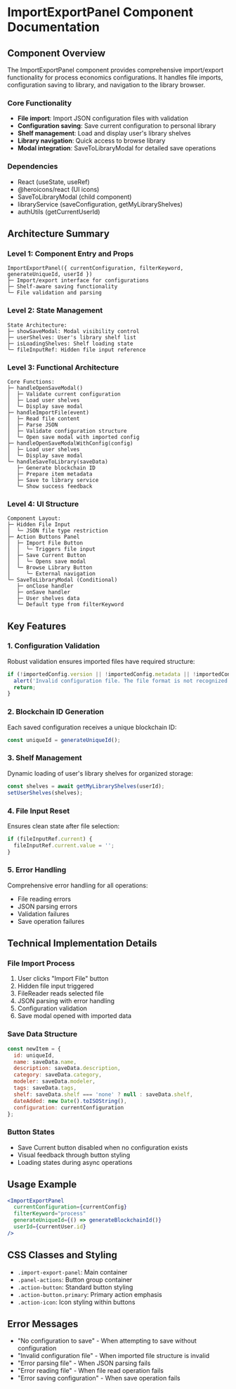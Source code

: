 # ImportExportPanel Component Documentation

## Component Overview
The ImportExportPanel component provides comprehensive import/export functionality for process economics configurations. It handles file imports, configuration saving to library, and navigation to the library browser.

### Core Functionality
- **File import**: Import JSON configuration files with validation
- **Configuration saving**: Save current configuration to personal library
- **Shelf management**: Load and display user's library shelves
- **Library navigation**: Quick access to browse library
- **Modal integration**: SaveToLibraryModal for detailed save operations

### Dependencies
- React (useState, useRef)
- @heroicons/react (UI icons)
- SaveToLibraryModal (child component)
- libraryService (saveConfiguration, getMyLibraryShelves)
- authUtils (getCurrentUserId)

## Architecture Summary

### Level 1: Component Entry and Props
```
ImportExportPanel({ currentConfiguration, filterKeyword, generateUniqueId, userId })
├─ Import/export interface for configurations
├─ Shelf-aware saving functionality
└─ File validation and parsing
```

### Level 2: State Management
```
State Architecture:
├─ showSaveModal: Modal visibility control
├─ userShelves: User's library shelf list
├─ isLoadingShelves: Shelf loading state
└─ fileInputRef: Hidden file input reference
```

### Level 3: Functional Architecture
```
Core Functions:
├─ handleOpenSaveModal()
│  ├─ Validate current configuration
│  ├─ Load user shelves
│  └─ Display save modal
├─ handleImportFile(event)
│  ├─ Read file content
│  ├─ Parse JSON
│  ├─ Validate configuration structure
│  └─ Open save modal with imported config
├─ handleOpenSaveModalWithConfig(config)
│  ├─ Load user shelves
│  └─ Display save modal
└─ handleSaveToLibrary(saveData)
   ├─ Generate blockchain ID
   ├─ Prepare item metadata
   ├─ Save to library service
   └─ Show success feedback
```

### Level 4: UI Structure
```
Component Layout:
├─ Hidden File Input
│  └─ JSON file type restriction
├─ Action Buttons Panel
│  ├─ Import File Button
│  │  └─ Triggers file input
│  ├─ Save Current Button
│  │  └─ Opens save modal
│  └─ Browse Library Button
│     └─ External navigation
└─ SaveToLibraryModal (Conditional)
   ├─ onClose handler
   ├─ onSave handler
   ├─ User shelves data
   └─ Default type from filterKeyword
```

## Key Features

### 1. Configuration Validation
Robust validation ensures imported files have required structure:
```javascript
if (!importedConfig.version || !importedConfig.metadata || !importedConfig.currentState) {
  alert('Invalid configuration file. The file format is not recognized.');
  return;
}
```

### 2. Blockchain ID Generation
Each saved configuration receives a unique blockchain ID:
```javascript
const uniqueId = generateUniqueId();
```

### 3. Shelf Management
Dynamic loading of user's library shelves for organized storage:
```javascript
const shelves = await getMyLibraryShelves(userId);
setUserShelves(shelves);
```

### 4. File Input Reset
Ensures clean state after file selection:
```javascript
if (fileInputRef.current) {
  fileInputRef.current.value = '';
}
```

### 5. Error Handling
Comprehensive error handling for all operations:
- File reading errors
- JSON parsing errors
- Validation failures
- Save operation failures

## Technical Implementation Details

### File Import Process
1. User clicks "Import File" button
2. Hidden file input triggered
3. FileReader reads selected file
4. JSON parsing with error handling
5. Configuration validation
6. Save modal opened with imported data

### Save Data Structure
```javascript
const newItem = {
  id: uniqueId,
  name: saveData.name,
  description: saveData.description,
  category: saveData.category,
  modeler: saveData.modeler,
  tags: saveData.tags,
  shelf: saveData.shelf === 'none' ? null : saveData.shelf,
  dateAdded: new Date().toISOString(),
  configuration: currentConfiguration
};
```

### Button States
- Save Current button disabled when no configuration exists
- Visual feedback through button styling
- Loading states during async operations

## Usage Example
```jsx
<ImportExportPanel 
  currentConfiguration={currentConfig}
  filterKeyword="process"
  generateUniqueId={() => generateBlockchainId()}
  userId={currentUser.id}
/>
```

## CSS Classes and Styling
- `.import-export-panel`: Main container
- `.panel-actions`: Button group container
- `.action-button`: Standard button styling
- `.action-button.primary`: Primary action emphasis
- `.action-icon`: Icon styling within buttons

## Error Messages
- "No configuration to save" - When attempting to save without configuration
- "Invalid configuration file" - When imported file structure is invalid
- "Error parsing file" - When JSON parsing fails
- "Error reading file" - When file read operation fails
- "Error saving configuration" - When save operation fails